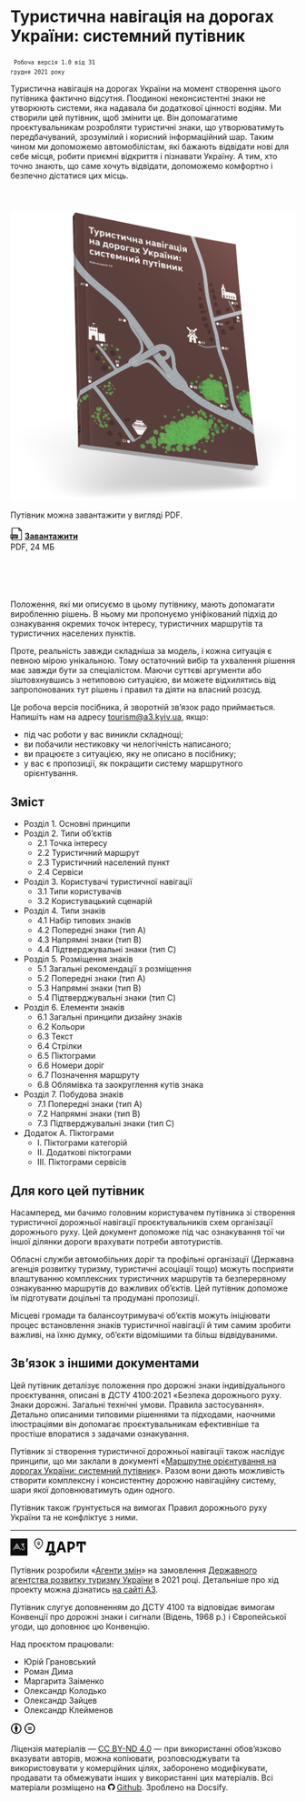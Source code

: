 # Туристична навігація на дорогах України: системний путівник

<code class="caption highlight"><small>
  Робоча версія 1.0 від 31 грудня 2021 року
</small></code>

Туристична навігація на дорогах України на момент створення цього путівника фактично відсутня. Поодинокі неконсистентні знаки не утворюють системи, яка надавала би додаткової цінності водіям. Ми створили цей путівник, щоб змінити це. Він допомагатиме проєктувальникам розробляти туристичні знаки, що утворюватимуть передбачуваний, зрозумілий і корисний інформаційний шар. Таким чином ми допоможемо автомобілістам, які бажають відвідати нові для себе місця, робити приємні відкриття і пізнавати Україну. А тим, хто точно знають, що саме хочуть відвідати, допоможемо комфортно і безпечно дістатися цих місць.

<div class="bg-light" style="min-height: 180px; margin: 4em 0 6em 0;">

  <div class="left-col">
    <a href="/PDF/TouristRoadSigns-Guide-v.1.0.pdf" target="_blank">
      <img src="assets/img/TouristRoadSigns-Guide-Mockup.png" class="">
    </a>
  </div>

  <div class="right-col">
    <p>Путівник можна завантажити у&nbsp;вигляді PDF.</p>
    <a href="/PDF/TouristRoadSigns-Guide-v.1.0.pdf" target="_blank" style="font-weight: 700;">
      <img height="22" src="assets/img/filetype-pdf.svg" style="margin-bottom: -0.2em; margin-right: 0.3em;">Завантажити
    </a>
    <p class="caption" style="margin-top: 0.2em;">PDF, 24 МБ</p>
  </div>

</div>

Положення, які ми описуємо в цьому путівнику, мають допомагати виробленню рішень. В ньому ми пропонуємо уніфікований підхід до ознакування окремих точок інтересу, туристичних маршрутів та туристичних населених пунктів.

Проте, реальність завжди складніша за модель, і кожна ситуація є певною мірою унікальною. Тому остаточний вибір та ухвалення рішення має завжди бути за спеціалістом. Маючи суттєві аргументи або зіштовхнувшись з нетиповою ситуацією, ви можете відхилятись від запропонованих тут рішень і правил та діяти на власний розсуд.

Це робоча версія посібника, й зворотній зв’язок радо приймається. Напишіть нам на адресу tourism@a3.kyiv.ua, якщо:
* під час роботи у вас виникли складнощі;
* ви побачили нестиковку чи нелогічність написаного;
* ви працюєте з ситуацією, яку не описано в посібнику;
* у вас є пропозиції, як покращити систему маршрутного орієнтування.


## Зміст

* Розділ 1. Основні принципи
* Розділ 2. Типи об’єктів
  *  2.1 Точка інтересу
  *  2.2 Туристичний маршрут
  *  2.3 Туристичний населений пункт
  *  2.4 Сервіси
* Розділ 3. Користувачі туристичної навігації
  *  3.1 Типи користувачів
  *  3.2 Користувацький сценарій
* Розділ 4. Типи знаків
  *  4.1 Набір типових знаків
  *  4.2 Попередні знаки (тип A)
  *  4.3 Напрямні знаки (тип B)
  *  4.4 Підтверджувальні знаки (тип C)
* Розділ 5. Розміщення знаків
  *  5.1 Загальні рекомендації з розміщення
  *  5.2 Попередні знаки (тип A)
  *  5.3 Напрямні знаки (тип B)
  *  5.4 Підтверджувальні знаки (тип C)
* Розділ 6. Елементи знаків
  *  6.1 Загальні принципи дизайну знаків
  *  6.2 Кольори
  *  6.3 Текст
  *  6.4 Стрілки
  *  6.5 Піктограми
  *  6.6 Номери доріг
  *  6.7 Позначення маршруту
  *  6.8 Облямівка та заокруглення кутів знака
* Розділ 7. Побудова знаків
  *  7.1 Попередні знаки (тип A)
  *  7.2 Напрямні знаки (тип B)
  *  7.3 Підтверджувальні знаки (тип C)
* Додаток А. Піктограми
  *  І. Піктограми категорій
  *  ІІ. Додаткові піктограми
  *  ІІІ. Піктограми сервісів



<!-- 
## Зміст

* [Розділ 1. Основні принципи](                     1-principles.md)
* [Розділ 2. Типи об’єктів](                        2-object-types)
  * [ 2.1 Точка інтересу](                          2-object-types?id=_)
  * [ 2.2 Туристичний маршрут](                     2-object-types?id=_)
  * [ 2.3 Туристичний населений пункт](             2-object-types?id=_)
  * [ 2.4 Сервіси](                                 2-object-types?id=_)
* [Розділ 3. Користувачі туристичної навігації](    3-users.md)
  * [ 3.1 Типи користувачів](                       3-users.md?id=_)
  * [ 3.2 Користувацький сценарій](                 3-users.md?id=_)
* [Розділ 4. Типи знаків](                          4-sign-types.md)
  * [ 4.1 Набір типових знаків](                    4-sign-types.md?id=_)
  * [ 4.2 Попередні знаки (тип A)](                 4-sign-types.md?id=_)
  * [ 4.3 Напрямні знаки (тип B)](                  4-sign-types.md?id=_)
  * [ 4.4 Підтверджувальні знаки (тип C)](          4-sign-types.md?id=_)
* [Розділ 5. Розміщення знаків](                    5-placement.md)
  * [ 5.1 Загальні рекомендації з розміщення](      5-placement.md?id=_)
  * [ 5.2 Попередні знаки (тип A)](                 5-placement.md?id=_)
  * [ 5.3 Напрямні знаки (тип B)](                  5-placement.md?id=_)
  * [ 5.4 Підтверджувальні знаки (тип C)](          5-placement.md?id=_)
* [Розділ 6. Елементи знаків](                      6-elements.md)
  * [ 6.1 Загальні принципи дизайну знаків](        6-elements.md?id=_)
  * [ 6.2 Кольори](                                 6-elements.md?id=_)
  * [ 6.3 Текст](                                   6-elements.md?id=_)
  * [ 6.4 Стрілки](                                 6-elements.md?id=_)
  * [ 6.5 Піктограми](                              6-elements.md?id=_)
  * [ 6.6 Номери доріг](                            6-elements.md?id=_)
  * [ 6.7 Позначення маршруту](                     6-elements.md?id=_)
  * [ 6.8 Облямівка та заокруглення кутів знака](   6-elements.md?id=_)
* [Розділ 7. Побудова знаків](                      7-construction.md)
  * [ 7.1 Попередні знаки (тип A)](                 7-construction.md?id=_)
  * [ 7.2 Напрямні знаки (тип B)](                  7-construction.md?id=_)
  * [ 7.3 Підтверджувальні знаки (тип C)](          7-construction.md?id=_)
* [Додаток А. Піктограми](                          appendix-a-icons.md)
  * [ І. Піктограми категорій](                     appendix-a-icons.md?id=_)
  * [ ІІ. Додаткові піктограми](                    appendix-a-icons.md?id=_)
  * [ ІІІ. Піктограми сервісів](                    appendix-a-icons.md?id=_)

 -->

## Для кого цей путівник

Насамперед, ми бачимо головним користувачем путівника зі створення туристичної дорожньої навігації проєктувальників схем організації дорожнього руху. Цей документ допоможе під час ознакування тої чи іншої ділянки дороги врахувати потреби автотуристів.

Обласні служби автомобільних доріг та профільні організації (Державна агенція розвитку туризму, туристичні асоціації тощо) можуть посприяти влаштуванню комплексних туристичних маршрутів та безперервному ознакуванню маршрутів до важливих об’єктів. Цей путівник допоможе їм підготувати доцільні та продумані пропозиції.

Місцеві громади та балансоутримувачі об’єктів можуть ініціювати процес встановлення знаків туристичної навігації й тим самим зробити важливі, на їхню думку, об’єкти відомішими та більш відвідуваними.


## Зв’язок з іншими документами

Цей путівник деталізує положення про дорожні знаки індивідуального проєктування, описані в ДСТУ 4100:2021 «Безпека дорожнього руху. Знаки дорожні. Загальні технічні умови. Правила застосування». Детально описаними типовими рішеннями та підходами, наочними ілюстраціями він допомагає проєктувальникам ефективніше та простіше впоратися з задачами ознакування.

Путівник зі створення туристичної дорожньої навігації також наслідує принципи, що ми заклали в документі «[Маршрутне орієнтування на дорогах України: системний путівник](http://roadguide.a3.kyiv.ua/)». Разом вони дають можливість створити комплексну і консистентну дорожню навігаційну систему, шари якої доповнюватимуть один одного.

Путівник також ґрунтується на вимогах Правил дорожнього руху України та не конфліктує з ними.

<hr>

<img height="30" src="assets/logo/a3.svg">
<img height="30" src="assets/logo/dart.svg" style="margin-left: 0.5rem;">
<!-- <img height="30" src="assets/logo/uad.svg"> -->
<!-- <img height="30" src="assets/logo/dorndi.png"> -->

Путівник розробили «<a href="http://a3.kyiv.ua" target="_blank">Агенти змін</a>» на замовлення <a href="https://www.tourism.gov.ua/" target="_blank">Державного агентства розвитку туризму України</a> в 2021 році. Детальніше про хід проекту можна дізнатись <a href="//a3.kyiv.ua/projects/tourist-road-wayfinding">на сайті A3</a>.

Путівник слугує доповненням до ДСТУ 4100 та відповідає вимогам Конвенції про дорожні знаки і сигнали (Відень, 1968 р.)
і Європейської угоди, що доповнює цю Конвенцію.

Над проєктом працювали:
* Юрій Грановський 
* Роман Дима 
* Маргарита Заіменко
* Олександр Колодько 
* Олександр Зайцев 
* Олександр Клейменов


<img src="assets/license/cc-by.svg" height="20" alt="Creative Commons Attribution International"/>
<img src="assets/license/cc-nd.svg" height="20" alt="Creative Commons Attribution-NoDerivatives"/> 
<p class="caption">Ліцензія матеріалів — <a href="https://creativecommons.org/licenses/by-nd/4.0/deed.uk">CC BY-ND 4.0</a> — при використанні обов’язково вказувати авторів, можна копіювати, розповсюджувати та використовувати у комерційних цілях, заборонено модифікувати, продавати та обмежувати інших у використанні цих матеріалів. Всі матеріали розміщено на <a href="https://github.com/agentyzmin/tourist-road-sign-guide" target="_blank"><img src="assets/img/github.svg" height="12px" style="margin-right: 4px;">Github</a>. Зроблено на Docsify.</p>